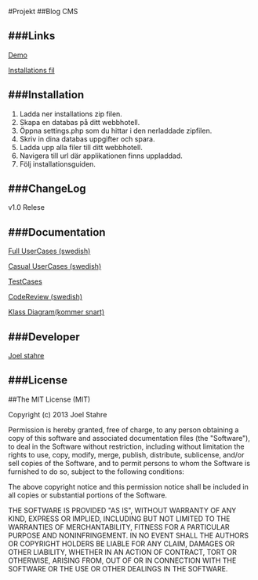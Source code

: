 #Projekt
##Blog CMS

###Links
-----
[Demo](http://joelstahre.com/blogdemo/)

[Installations fil](http://joelstahre.com/files/blog.zip)

###Installation
-----
1. Ladda ner installations zip filen.
2. Skapa en databas på ditt webbhotell.
3. Öppna settings.php som du hittar i den nerladdade zipfilen.
4. Skriv in dina databas uppgifter och spara.
5. Ladda upp alla filer till ditt webbhotell.
6. Navigera till url där applikationen finns uppladdad.
7. Följ installationsguiden.

###ChangeLog
-----
v1.0 Relese

###Documentation
-----
[Full UserCases (swedish)](https://docs.google.com/document/d/1FbqroNvJtd0CzZdl2xRGj7OLSwenh_5t0WL2TRLeswE/edit)

[Casual UserCases (swedish)](https://docs.google.com/document/d/1oPfU7-jkXcYdS3H7sH-9dvgCoetIsRFWlRqQXsvjWPw/edit)

[TestCases](TestCases.md)

[CodeReview (swedish)](https://docs.google.com/document/d/14YRXMOcPWVecALQGhVFVQsUmlazPWSDdTZG8n8MWx9E/edit?usp=sharing)

[Klass Diagram(kommer snart)]()

###Developer
-----
[Joel stahre](https://www.joelstahre.com)

###License
-----
##The MIT License (MIT)

Copyright (c) 2013 Joel Stahre

Permission is hereby granted, free of charge, to any person obtaining a copy
of this software and associated documentation files (the "Software"), to deal
in the Software without restriction, including without limitation the rights
to use, copy, modify, merge, publish, distribute, sublicense, and/or sell
copies of the Software, and to permit persons to whom the Software is
furnished to do so, subject to the following conditions:

The above copyright notice and this permission notice shall be included in all
copies or substantial portions of the Software.

THE SOFTWARE IS PROVIDED "AS IS", WITHOUT WARRANTY OF ANY KIND, EXPRESS OR
IMPLIED, INCLUDING BUT NOT LIMITED TO THE WARRANTIES OF MERCHANTABILITY,
FITNESS FOR A PARTICULAR PURPOSE AND NONINFRINGEMENT. IN NO EVENT SHALL THE
AUTHORS OR COPYRIGHT HOLDERS BE LIABLE FOR ANY CLAIM, DAMAGES OR OTHER
LIABILITY, WHETHER IN AN ACTION OF CONTRACT, TORT OR OTHERWISE, ARISING FROM,
OUT OF OR IN CONNECTION WITH THE SOFTWARE OR THE USE OR OTHER DEALINGS IN THE
SOFTWARE.

